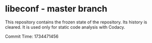 # libeconf - master branch

This repository contains the frozen state of the repository.
Its history is cleared. It is used only for static code
analysis with Codacy.

Commit Time: 1734471456
